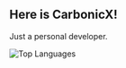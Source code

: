 ## Here is CarbonicX!

Just a personal developer.

![Top Languages](https://github-stats.ubrong.com/api/top-langs/?username=CarbonicX&layout=compact)
